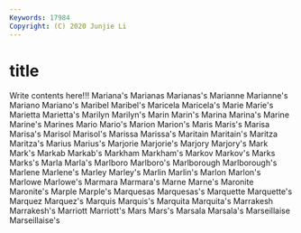 ```yaml
---
Keywords: 17984
Copyright: (C) 2020 Junjie Li
---
```


# title

Write contents here!!!
Mariana's 
Marianas 
Marianas's
Marianne 
Marianne's 
Mariano 
Mariano's 
Maribel 
Maribel's 
Maricela 
Maricela's 
Marie 
Marie's
Marietta 
Marietta's 
Marilyn 
Marilyn's 
Marin 
Marin's 
Marina 
Marina's 
Marine 
Marine's
Marines 
Mario 
Mario's 
Marion 
Marion's 
Maris 
Maris's 
Marisa 
Marisa's 
Marisol
Marisol's 
Marissa 
Marissa's 
Maritain 
Maritain's 
Maritza 
Maritza's 
Marius 
Marius's 
Marjorie
Marjorie's 
Marjory 
Marjory's 
Mark 
Mark's 
Markab 
Markab's 
Markham 
Markham's 
Markov
Markov's 
Marks 
Marks's 
Marla 
Marla's 
Marlboro 
Marlboro's 
Marlborough 
Marlborough's 
Marlene
Marlene's 
Marley 
Marley's 
Marlin 
Marlin's 
Marlon 
Marlon's 
Marlowe 
Marlowe's 
Marmara
Marmara's 
Marne 
Marne's 
Maronite 
Maronite's 
Marple 
Marple's 
Marquesas 
Marquesas's 
Marquette
Marquette's 
Marquez 
Marquez's 
Marquis 
Marquis's 
Marquita 
Marquita's 
Marrakesh 
Marrakesh's 
Marriott
Marriott's 
Mars 
Mars's 
Marsala 
Marsala's 
Marseillaise 
Marseillaise's 

